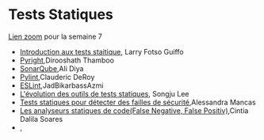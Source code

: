 # Tests Statiques

[Lien zoom](https://umontreal.zoom.us/j/87084240534?pwd=nplD1IJ96lai5C0WgckdUVFiVjvuvt.1) pour la semaine 7

- [Introduction aux tests staitique](https://github.com/umontreal-diro/IFT3913/tree/main/presentations/Semaine7/LarryFotsoGuiffo), Larry Fotso Guiffo
- [Pyright](https://github.com/umontreal-diro/IFT3913/tree/main/presentations/Semaine7/DirooshathThamboo),Dirooshath Thamboo
- [SonarQube](https://github.com/umontreal-diro/IFT3913/tree/main/presentations/Semaine7/AliDiya),Ali Diya
- [Pylint](https://github.com/umontreal-diro/IFT3913/tree/main/presentations/Semaine7/ClaudericDeRoy),Clauderic DeRoy
- [ESLint](https://github.com/umontreal-diro/IFT3913/tree/main/presentations/Semaine7/JadBikarbassAzmi),JadBikarbassAzmi
- [L'évolution des outils de tests statiques](https://github.com/umontreal-diro/IFT3913/tree/main/presentations/Semaine7/SongjuLee), Songju Lee 
- [Tests statiques pour détecter des failles de sécurité](https://github.com/umontreal-diro/IFT3913/tree/main/presentations/Semaine7/AlessandraMancas),Alessandra Mancas
- [Les analyseurs statiques de code(False Negative, False Positiv)](https://github.com/umontreal-diro/IFT3913/tree/main/presentations/Semaine7/CintiaDalilaSoares),Cintia Dalila Soares
- [](),
